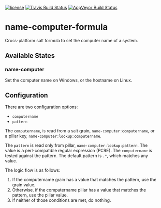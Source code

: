 [![license](https://img.shields.io/github/license/plus3it/name-computer-formula.svg)](./LICENSE)
[![Travis Build Status](https://travis-ci.org/plus3it/name-computer-formula.svg?branch=master)](https://travis-ci.org/plus3it/name-computer-formula)
[![AppVeyor Build Status](https://ci.appveyor.com/api/projects/status/github/plus3it/name-computer-formula?branch=master&svg=true)](https://ci.appveyor.com/project/plus3it/name-computer-formula)

# name-computer-formula
Cross-platform salt formula to set the computer name of a system.

## Available States

### name-computer

Set the computer name on Windows, or the hostname on Linux.

## Configuration

There are two configuration options:

*   `computername`
*   `pattern`

The `computername`, is read from a salt grain, `name-computer:computername`, or
a pillar key, `name-computer:lookup:computername`.

The `pattern` is read only from pillar, `name-computer:lookup:pattern`. The
value is a perl-compatible regular expression (PCRE). The `computername` is
tested against the pattern. The default pattern is `.*`, which matches any
value.

The logic flow is as follows:

1.  If the computername grain has a value that matches the pattern, use the
    grain value.
2.  Otherwise, if the computername pillar has a value that matches the pattern,
    use the pillar value.
3.  If neither of those conditions are met, do nothing.
